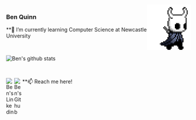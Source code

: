<img src="https://raw.githubusercontent.com/TanZng/TanZng/master/assets/hollor_knight3.gif" align="right" width="120"/>

### Ben Quinn 

**🌱 I’m currently learning Computer Science at Newcastle University

<br/>

![Ben's github stats](https://github-readme-stats.vercel.app/api?username=BenQuinn7&show_icons=true&theme=dark)

<br/>

**📫 Reach me here!
<a href="https://linkedin.com/in/benquinn7">
  <img align="left" alt="Ben's Linkedin" width="22px" src="https://cdn.jsdelivr.net/npm/simple-icons@v3/icons/linkedin.svg" />
</a>
<a href="https://github.com/BenQuinn7">
  <img align="left" alt="Ben's Github" width="22px" src="https://cdn.jsdelivr.net/npm/simple-icons@v3/icons/github.svg" />
</a>

<br/>

<!---
BenQuinn7/BenQuinn7 is a ✨ special ✨ repository because its `README.md` (this file) appears on your GitHub profile.
You can click the Preview link to take a look at your changes.
--->
